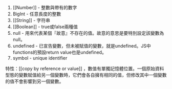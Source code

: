 1. [[Number]] - 整數與帶有的數字
2. BigInt - 任意長度的整數
3. [[String]] - 字符串
4. [[Boolean]] - true或false兩種值
5.  null - 用來代表某個『故意』不存在的值。故意的意思是要特別設定該變數為null。
6. undefined - 已宣告變數，但未被賦值的變數，就是undefined。JS中functions的預設return value也是undefined。
7. symbol - unique identifier

特性：[[copy by reference or value]] ，數值有單獨記憶體位置。一個原始資料型態的變數賦值給另一個變數時，它們會各自擁有相同的值，但修改其中一個變數的值不會影響到另一個變數。
